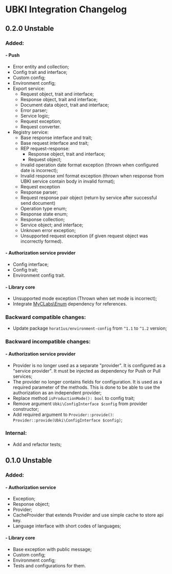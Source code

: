 # UBKI Integration Changelog

## 0.2.0 Unstable
### Added:
#### - Push
- Error entity and collection;
- Config trait and interface;
- Custom config;
- Environment config;
- Export service:
    - Request object, trait and interface;
    - Response object, trait and interface;
    - Document data object, trait and interface;
    - Error parser;
    - Service logic;
    - Request exception;
    - Request converter.
- Registry service:
    - Base response interface and trait;
    - Base request interface and trait;
    - REP request-response:
        - Response object, trait and interface;
        - Request object;
    - Invalid operation date format exception (thrown when configured date is incorrect);
    - Invalid response xml format exception (thrown when response from UBKI service contain body in invalid format);
    - Request exception
    - Response parser;
    - Request response pair object (return by service after successful send document)
    - Operation type enum;
    - Response state enum;
    - Response collection;
    - Service object; and interface;
    - Unknown error exception;
    - Unsupported request exception (if given request object was incorrectly formed).
#### - Authorization service provider
- Config interface;
- Config trait;
- Environment config trait.
#### - Library core
- Unsupported mode exception (Thrown when set mode is incorrect);
- Integrate [MyCLabs\Enum](https://github.com/myclabs/php-enum) dependency for references.
### Backward compatible changes:
- Update package []()`horat1us/environment-config` from `^1.1` to `^1.2` version;
### Backward incompatible changes:
#### - Authorization service provider
- Provider is no longer used as a separate "provider". It is configured as a "service provider".
It must be injected as dependency for Push or Pull services;
- The provider no longer contains fields for configuration. It is used as a required parameter of the methods. 
This is done to be able to use the authorization as an independent provider;
- Replace method `isProductionMode(): bool` to config trait;
- Remove argument `Ubki\ConfigInterface $config` from provider constructor;
- Add required argument to `Provider::provide()`: `Provider::provide(Ubki\ConfigInterface $config)`;
### Internal:
- Add and refactor tests;

## 0.1.0 Unstable
### Added:
#### - Authorization service
- Exception;
- Response object;
- Provider;
- CacheProvider that extends Provider and use simple cache to store api key.
- Language interface with short codes of languages;

#### - Library core
- Base exception with public message;
- Custom config;
- Environment config;
- Tests and configurations for them.